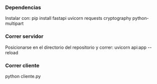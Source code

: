 ### Dependencias
Instalar con:
pip install fastapi uvicorn requests cryptography python-multipart

### Correr servidor
Posicionarse en el directorio del repositorio y correr:
uvicorn api:app --reload

### Correr cliente
python cliente.py